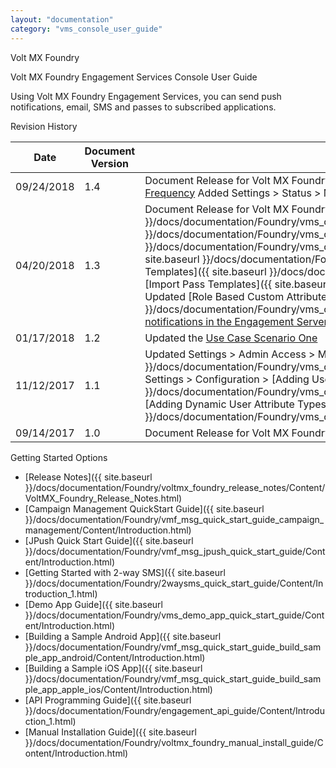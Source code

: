 ```yaml
---
layout: "documentation"
category: "vms_console_user_guide"
---
```

                     

Volt MX  Foundry

Volt MX  Foundry Engagement Services Console User Guide

Using Volt MX Foundry Engagement Services, you can send push notifications, email, SMS and passes to subscribed applications.

Revision History

  
| **Date** | **Document Version** | **Description of Modifications/Release** |
| --- | --- | --- |
| 09/24/2018 | 1.4 | Document Release for Volt MX Foundry Engagement Services Console User Guide V8 SP3 Added Settings > Configuration > General > Basic for [Archival Frequency](Administration/General_-_Settings.html#Archival) Added Settings > Status > Message Queue > [Cancel Messages](Status/Message_Queue_tab.html#cancel-messages-for-cloud) |
| 04/20/2018 | 1.3 | Document Release for Volt MX Foundry Engagement Services Console User Guide V8 SP2 - Updated I[mport Events]({{ site.baseurl }}/docs/documentation/Foundry/vms_console_user_guide/Content/Events/Importing_event.html)\- Added [Retain Event Registration ID]({{ site.baseurl }}/docs/documentation/Foundry/vms_console_user_guide/Content/Events/Importing_event.html)\- Updated [Import Message Templates]({{ site.baseurl }}/docs/documentation/Foundry/vms_console_user_guide/Content/Message_Template/Importing_msg_temp.html)\- Updated [Import Email Templates]({{ site.baseurl }}/docs/documentation/Foundry/vms_console_user_guide/Content/Email_Template/Import_email_temp.html)\- Updated [Import SMS Templates]({{ site.baseurl }}/docs/documentation/Foundry/vms_console_user_guide/Content/SMS_Template/Importing_sms_temp.html)\- Updated [Import Pass Templates]({{ site.baseurl }}/docs/documentation/Foundry/vms_console_user_guide/Content/PassBook_Template/Import_passbook.html)\- Updated [Role Based Custom Attribute Creation]({{ site.baseurl }}/docs/documentation/Foundry/vms_console_user_guide/Content/Administration/Adding_Attributes_to_Audience.html) Added [Best practices for Push notifications in the Engagement Server](Push_Message_Usage.html) Added [Purging Script for Engagement Services](Archiving_scripts_for_Engagement_Services.html) |
| 01/17/2018 | 1.2 | Updated the [Use Case Scenario One](Scenarios/Campaigns_Scenarios_One.html) |
| 11/12/2017 | 1.1 | Updated Settings > Admin Access > Members > [Assigning or Unassigning Permissions to a Member]({{ site.baseurl }}/docs/documentation/Foundry/vms_console_user_guide/Content/Access_Management/Assigning_or_Unassigning_Permissions_to_a_User.html)Updated Settings > Configuration > [Adding User Attributes]({{ site.baseurl }}/docs/documentation/Foundry/vms_console_user_guide/Content/Administration/Adding_Attributes_to_Audience.html)Overview > Subscribers > Users > [Adding Dynamic User Attribute Types]({{ site.baseurl }}/docs/documentation/Foundry/vms_console_user_guide/Content/Subscribers/Adding_Dynamic_Attributes.html) |
| 09/14/2017 | 1.0 | Document Release for Volt MX Foundry Engagement Services Console User Guide V8 |

Getting Started Options

*   [Release Notes]({{ site.baseurl }}/docs/documentation/Foundry/voltmx_foundry_release_notes/Content/VoltMX_Foundry_Release_Notes.html)
*   [Campaign Management QuickStart Guide]({{ site.baseurl }}/docs/documentation/Foundry/vmf_msg_quick_start_guide_campaign_management/Content/Introduction.html)
*   [JPush Quick Start Guide]({{ site.baseurl }}/docs/documentation/Foundry/vmf_msg_jpush_quick_start_guide/Content/Introduction.html)
*   [Getting Started with 2-way SMS]({{ site.baseurl }}/docs/documentation/Foundry/2waysms_quick_start_guide/Content/Introduction_1.html)
*   [Demo App Guide]({{ site.baseurl }}/docs/documentation/Foundry/vms_demo_app_quick_start_guide/Content/Introduction.html)
*   [Building a Sample Android App]({{ site.baseurl }}/docs/documentation/Foundry/vmf_msg_quick_start_guide_build_sample_app_android/Content/Introduction.html)
*   [Building a Sample iOS App]({{ site.baseurl }}/docs/documentation/Foundry/vmf_msg_quick_start_guide_build_sample_app_apple_ios/Content/Introduction.html)
*   [API Programming Guide]({{ site.baseurl }}/docs/documentation/Foundry/engagement_api_guide/Content/Introduction_1.html)
*   [Manual Installation Guide]({{ site.baseurl }}/docs/documentation/Foundry/voltmx_foundry_manual_install_guide/Content/Introduction.html)
